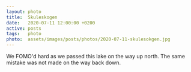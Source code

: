 ```yaml
---
layout: photo
title:  Skuleskogen
date:   2020-07-11 12:00:00 +0200
active: posts
tags:   photo
photo:  assets/images/posts/photos/2020-07-11-skulesokgen.jpg
---
```


We FOMO'd hard as we passed this lake on the way up north. The same mistake
was not made on the way back down.
